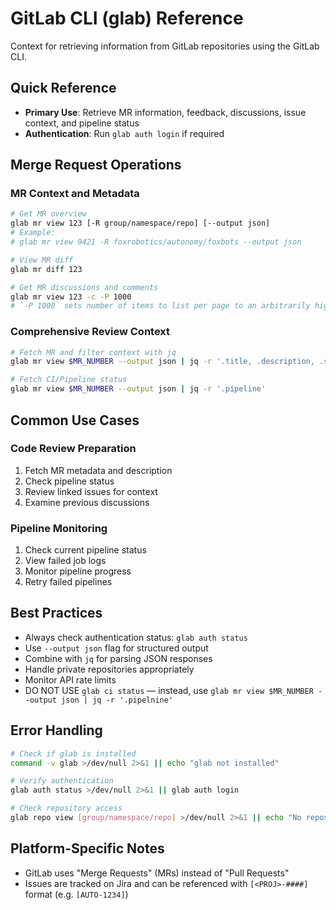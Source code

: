 # GitLab CLI (glab) Reference

Context for retrieving information from GitLab repositories using the GitLab CLI.

## Quick Reference

- **Primary Use**: Retrieve MR information, feedback, discussions,
  issue context, and pipeline status
- **Authentication**: Run `glab auth login` if required

## Merge Request Operations

### MR Context and Metadata

```bash
# Get MR overview
glab mr view 123 [-R group/namespace/repo] [--output json]
# Example:
# glab mr view 9421 -R foxrobotics/autonomy/foxbots --output json

# View MR diff
glab mr diff 123

# Get MR discussions and comments
glab mr view 123 -c -P 1000
# `-P 1000` sets number of items to list per page to an arbitrarily high limit
```

### Comprehensive Review Context

```bash
# Fetch MR and filter context with jq
glab mr view $MR_NUMBER --output json | jq -r '.title, .description, .source_branch, .target_branch, .state, .pipeline'

# Fetch CI/Pipeline status
glab mr view $MR_NUMBER --output json | jq -r '.pipeline'
```

## Common Use Cases

### Code Review Preparation

1. Fetch MR metadata and description
2. Check pipeline status
3. Review linked issues for context
4. Examine previous discussions

### Pipeline Monitoring

1. Check current pipeline status
2. View failed job logs
3. Monitor pipeline progress
4. Retry failed pipelines

## Best Practices

- Always check authentication status: `glab auth status`
- Use `--output json` flag for structured output
- Combine with `jq` for parsing JSON responses
- Handle private repositories appropriately
- Monitor API rate limits
- DO NOT USE `glab ci status` — instead, use `glab mr view $MR_NUMBER --output json | jq -r '.pipelnine'`

## Error Handling

```bash
# Check if glab is installed
command -v glab >/dev/null 2>&1 || echo "glab not installed"

# Verify authentication
glab auth status >/dev/null 2>&1 || glab auth login

# Check repository access
glab repo view [group/namespace/repo] >/dev/null 2>&1 || echo "No repository access"
```

## Platform-Specific Notes

- GitLab uses "Merge Requests" (MRs) instead of "Pull Requests"
- Issues are tracked on Jira and can be referenced with `[<PROJ>-####]` format (e.g. `[AUTO-1234]`)

